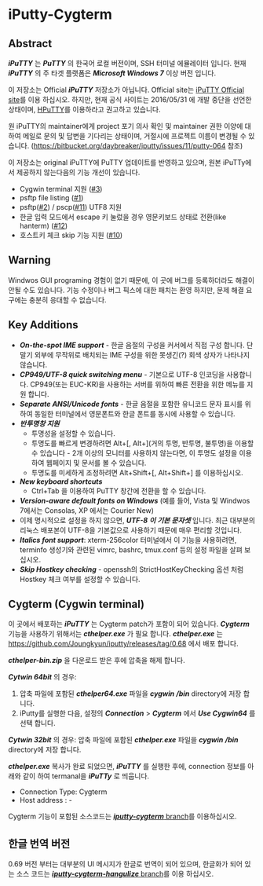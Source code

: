 iPutty-Cygterm
===

## Abstract

***iPuTTY*** 는 ***PuTTY*** 의 한국어 로컬 버전이며, SSH 터미널 에뮬레이터 입니다. 현재 ***iPuTTY*** 의 주 타겟 플랫폼은 ***Microsoft Windows 7*** 이상 버전 입니다.

이 저장소는 Official ***iPuTTY*** 저장소가 아닙니다. Official site는 [iPuTTY Official site](https://bitbucket.org/daybreaker/iputty/)를 이용 하십시오. 하지만, 현재 공식 사이트는 2016/05/31 에 개발 중단을 선언한 상태이며, [HPuTTY]( https://github.com/teamnop/HPuTTY)를 이용하라고 권고하고 있습니다.

원 iPuTTY의 maintainer에게 project 포기 의사 확인 및 maintainer 권한 이양에 대하여 메일로 문의 및 답변을 기다리는 상태이며, 거절시에 프로젝트 이름이 변경될 수 있습니다. (https://bitbucket.org/daybreaker/iputty/issues/11/putty-064 참조)

이 저장소는 original iPuTTY에 PuTTY 업데이트를 반영하고 있으며, 원본 iPuTTy에서 제공하지 않는다음의 기능 개선이 있습니다.

 * Cygwin terminal 지원 ([#3](https://github.com/Joungkyun/iputty/issues/3))
 * psftp file listing ([#1](https://github.com/Joungkyun/iputty/issues/1))
 * psftp([#2](https://github.com/Joungkyun/iputty/issues/2)) / pscp([#11](https://github.com/Joungkyun/iputty/issues/11)) UTF8 지원 
 * 한글 입력 모드에서 escape 키 눌렀을 경우 영문키보드 상태로 전환(like hanterm) ([#12](https://github.com/Joungkyun/iputty/issues/12))
 * 호스트키 체크 skip 기능 지원 ([#10](https://github.com/Joungkyun/iputty/issues/10))

## Warning

Windwos GUI programing 경험이 없기 때문에, 이 곳에 버그를 등록하더라도 해결이 안될 수도 있습니다. 기능 수정이나 버그 픽스에 대한 패치는 환영 하지만, 문제 해결 요구에는 충분히 응대할 수 없습니다.

## Key Additions

 * ***On-the-spot IME support*** - 한글 음절의 구성을 커서에서 직접 구성 합니다. 단말기 외부에 무작위로 배치되는 IME 구성을 위한 못생긴(?) 회색 상자가 나타나지 않습니다.
 * ***CP949/UTF-8 quick switching menu*** - 기본으로 UTF-8 인코딩을 사용합니다. CP949(또는 EUC-KR)을 사용하는 서버를 위하여 빠른 전환을 위한 메뉴를 지원 합니다.
 * ***Separate ANSI/Unicode fonts*** - 한글 음절을 포함한 유니코드 문자 표시를 위하여 동일한 터미널에서 영문폰트와 한글 폰트를 동시에 사용할 수 있습니다.
 * ***반투명창 지원***
   * 투명성을 설정할 수 있습니다.
   * 투명도를 빠르게 변경하려면 Alt+[, Alt+](거의 투명, 반투명, 불투명)을 이용할 수 있습니다 - 2개 이상의 모니터를 사용하지 않는다면, 이 투명도 설정을 이용하여 웹페이지 및 문서를 볼 수 있습니다.
   * 투명도를 미세하게 조정하려면 Alt+Shift+[, Alt+Shift+] 를 이용하십시오.
 * ***New keyboard shortcuts***
   * Ctrl+Tab 을 이용하여 PuTTY 창간에 전환을 할 수 있습니다.
 * ***Version-aware default fonts on Windows*** (예를 들어, Vista 및 Windwos 7에서는 Consolas, XP 에서는 Courier New)
 * 이제 명시적으로 설정을 하지 않으면, ***UTF-8 이 기본 문자셋*** 입니다. 최근 대부분의 리눅스 배포본이 UTF-8을 기본값으로 사용하기 때문에 매우 편리할 것입니다.
 * ***Italics font support***: xterm-256color 터미널에서 이 기능을 사용하려면, terminfo 생성기와 관련된 vimrc, bashrc, tmux.conf 등의 설정 파일을 살펴 보십시오.
 * ***Skip Hostkey checking*** - openssh의 StrictHostKeyChecking 옵션 처럼 Hostkey 체크 여부를 설정할 수 있습니다.

## Cygterm (Cygwin terminal)

이 곳에서 배포하는 ***iPuTTY*** 는 Cygterm patch가 포함이 되어 있습니다. ***Cygterm*** 기능을 사용하기 위해서는 ***cthelper.exe*** 가 필요 합니다. ***cthelper.exe*** 는 https://github.com/Joungkyun/iputty/releases/tag/0.68 에서 배포 합니다.

***cthelper-bin.zip*** 을 다운로드 받은 후에 압축을 해제 합니다.

***Cytwin 64bit*** 의 경우:
  1. 압축 파일에 포함된 ***cthelper64.exe*** 파일을 ***cygwin*** ***/bin*** directory에 저장 합니다.
  2. iPutty를 실행한 다음, 설정의 ***Connection*** > ***Cygterm*** 에서 ***Use Cygwin64*** 를 선택 합니다.

***Cytwin 32bit*** 의 경우:
	압축 파일에 포함된 ***cthelper.exe*** 파일을 ***cygwin*** ***/bin*** directory에 저장 합니다.

***cthelper.exe*** 복사가 완료 되었으면, ***iPuTTY*** 를 실행한 후에, connection 정보를 아래와 같이 하여 termanal을 ***iPuTTy*** 로 띄웁니다.

 * Connection Type: Cygterm
 * Host address   : -

Cygterm 기능이 포함된 소스코드는 [***iputty-cygterm*** branch](https://github.com/Joungkyun/iputty/tree/iputty-cygterm)를 이용하십시오.

## 한글 번역 버전

0.69 버전 부터는 대부분의 UI 메시지가 한글로 번역이 되어 있으며, 한글화가 되어 있는 소스 코드는 [***iputty-cygterm-hangulize*** branch](https://github.com/Joungkyun/iputty/tree/iputty-cygterm-hangulize)를 이용 하십시오.

